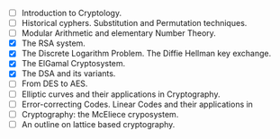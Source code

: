 - [ ] Introduction to Cryptology.
- [ ] Historical cyphers. Substitution and Permutation techniques.
- [ ] Modular Arithmetic and elementary Number Theory.
- [x] The RSA system.
- [x] The Discrete Logarithm Problem. The Diffie Hellman key exchange.
- [x] The ElGamal Cryptosystem.
- [x] The DSA and its variants.
- [ ] From DES to AES.
- [ ] Elliptic curves and their applications in Cryptography.
- [ ] Error-correcting Codes. Linear Codes and their applications in
- [ ] Cryptography: the McEliece cryposystem.
- [ ] An outline on lattice based cryptography.